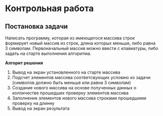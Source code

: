 # Контрольная работа

## Постановка задачи 
Написать программу, которая из имеющегося массива 
строк формирует новый массив из строк, длина которых меньше, 
либо равна 3 символам. Первоначальный массив можно ввести 
с клавиатуры, либо задать на старте выполнения алгоритма.

**Алгорит решения**

1. Вывод на экран установленного на старте массива
2. Подсчет элементов массива соответсвующих условию из задачи (символов должно быть меньше или равна 3 символам)
3. Создание нового массива на основе полученных данных о колличестве прошедших проверку элементов массива
4. Заполнение элементов нового массива строками прошедшими проверку на длинну
5. Вывод на экран результата
